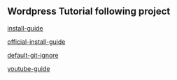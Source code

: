 ## Wordpress Tutorial following project

[install-guide](https://theme4press.com/installing-wordpress-localhost-xampp/)

[official-install-guide](https://developer.wordpress.org/advanced-administration/before-install/howto-install/)


[default-git-ignore](https://raw.githubusercontent.com/github/gitignore/main/WordPress.gitignore)


[youtube-guide](https://www.youtube.com/watch?v=IPo71JPKUmg)